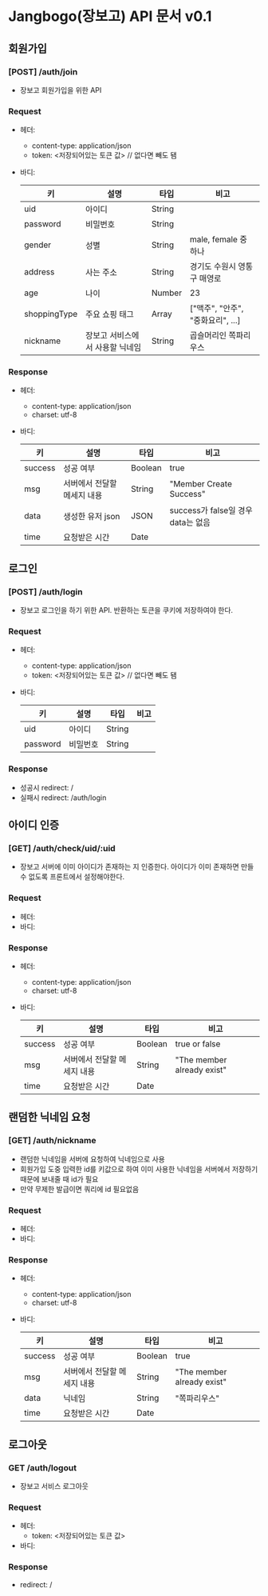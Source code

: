 # Jangbogo(장보고) API 문서 v0.1

## 회원가입

### [POST] /auth/join

- 장보고 회원가입을 위한 API



### Request

- 헤더: 

  - content-type: application/json
  - token: \<저장되어있는 토큰 값\>   // 없다면 빼도 됌

- 바디:

  | 키           | 설명                            | 타입   | 비고                              |
  | ------------ | ------------------------------- | ------ | --------------------------------- |
  | uid          | 아이디                          | String |                                   |
  | password     | 비밀번호                        | String |                                   |
  | gender       | 성별                            | String | male, female 중 하나              |
  | address      | 사는 주소                       | String | 경기도 수원시 영통구 매영로       |
  | age          | 나이                            | Number | 23                                |
  | shoppingType | 주요 쇼핑 태그                  | Array  | ["맥주", "안주", "중화요리", ...] |
  | nickname     | 장보고 서비스에서 사용할 닉네임 | String | 곱슬머리인 쪽파리우스             |



### Response

- 헤더:

  - content-type: application/json
  - charset: utf-8

- 바디:

  | 키      | 설명                        | 타입    | 비고                               |
  | ------- | --------------------------- | ------- | ---------------------------------- |
  | success | 성공 여부                   | Boolean | true                               |
  | msg     | 서버에서 전달할 메세지 내용 | String  | "Member Create Success"            |
  | data    | 생성한 유저 json            | JSON    | success가 false일 경우 data는 없음 |
  | time    | 요청받은 시간               | Date    |                                    |



## 로그인

### [POST] /auth/login

- 장보고 로그인을 하기 위한 API. 반환하는 토큰을 쿠키에 저장하여야 한다.



### Request

- 헤더:

  - content-type: application/json
  - token: \<저장되어있는 토큰 값\>   // 없다면 빼도 됌

- 바디:

  | 키       | 설명     | 타입   | 비고 |
  | -------- | -------- | ------ | ---- |
  | uid      | 아이디   | String |      |
  | password | 비밀번호 | String |      |



### Response

- 성공시 redirect: /
- 실패시 redirect: /auth/login



## 아이디 인증

### [GET] /auth/check/uid/:uid

- 장보고 서버에 이미 아이디가 존재하는 지 인증한다. 아이디가 이미 존재하면 만들 수 없도록 프론트에서 설정해야한다.



### Request

- 헤더:
- 바디:

### Response

- 헤더:

  - content-type: application/json
  - charset: utf-8

- 바디:

  | 키      | 설명                        | 타입    | 비고                       |
  | ------- | --------------------------- | ------- | -------------------------- |
  | success | 성공 여부                   | Boolean | true or false              |
  | msg     | 서버에서 전달할 메세지 내용 | String  | "The member already exist" |
  | time    | 요청받은 시간               | Date    |                            |



## 랜덤한 닉네임 요청

### [GET] /auth/nickname

- 랜덤한 닉네임을 서버에 요청하여 닉네임으로 사용
- 회원가입 도중 입력한 id를 키값으로 하여 이미 사용한 닉네임을 서버에서 저장하기 때문에 보내줄 때 id가 필요
- 만약 무제한 발급이면 쿼리에 id 필요없음



### Request

- 헤더:
- 바디:

### Response

- 헤더:

  - content-type: application/json
  - charset: utf-8

- 바디:

  | 키      | 설명                        | 타입    | 비고                       |
  | ------- | --------------------------- | ------- | -------------------------- |
  | success | 성공 여부                   | Boolean | true                       |
  | msg     | 서버에서 전달할 메세지 내용 | String  | "The member already exist" |
  | data    | 닉네임                      | String  | "쪽파리우스"               |
  | time    | 요청받은 시간               | Date    |                            |



## 로그아웃

### GET /auth/logout

- 장보고 서비스 로그아웃



### Request

- 헤더:
  - token: \<저장되어있는 토큰 값\>
- 바디:

### Response

- redirect: /